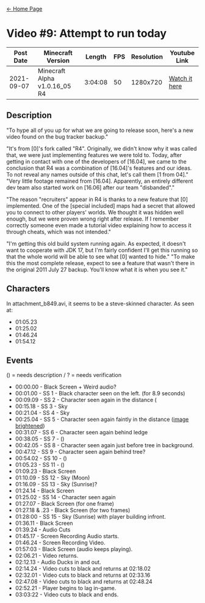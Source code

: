 [← Home Page](../README.md#2-videos)

# Video #9: Attempt to run today
| Post Date  | Minecraft Version             | Length  | FPS | Resolution | Youtube Link      | 
| ---------  | ----------------------------- | ------- | --- | ---------- | ----------------- | 
| 2021-09-07 | Minecraft Alpha v1.0.16_05 R4 | 3:04:08 | 50  | 1280x720  | [Watch it here](https://www.youtube.com/watch?v=4HzJflHAs7Y) | 

## Description
"To hype all of you up for what we are going to release soon, here's a new video found on the bug tracker backup."

"It's from [0]'s fork called "R4". Originally, we didn't know why it was called that, we were just implementing features we were told to. Today, after getting in contact with one of the developers of [16.04], we came to the conclusion that R4 was a combination of [16.04]'s features and our ideas. To not reveal any names outside of this chat, let's call them [1 from 04]."
"Very little footage remained from [16.04]. Apparently, an entirely different dev team also started work on [16.06] after our team "disbanded"."

"The reason "recruiters" appear in R4 is thanks to a new feature that [0] implemented. One of the [special included] maps had a secret that allowed you to connect to other players' worlds. We thought it was hidden well enough, but we were proven wrong right after release. If I remember correctly someone even made a tutorial video explaining how to access it through cheats, which was not intended."

"I'm getting this old build system running again. As expected, it doesn't want to cooperate with JDK 17, but I'm fairly confident I'll get this running so that the whole world will be able to see what [0] wanted to hide."
"To make this the most complete release, expect to see a feature that wasn't there in the original 2011 July 27 backup. You'll know what it is when you see it."

## Characters
In attachment_b849.avi, it seems to be a steve-skinned character. 
As seen at:
* 01:05.23
* 01:25.02
* 01:46.24
* 01:54.12

## Events
() = needs description / ? = needs verification
* 00:00.00 - Black Screen + Weird audio?
* 00:01.00 - SS 1 - Black character seen on the left. (for 8.9 seconds)
* 00:09.09 - SS 2 - Character seen again in the distance (
* 00:15.18 - SS 3 - Sky
* 00:21.04 - SS 4 - Sky
* 00:25.04 - SS 5 - Character seen again faintly in the distance ([image brightened](https://s3.us-east-1.wasabisys.com/e-zimagehosting/59172764-ef0b-4d1c-8f55-b12becc2d620/aacmk9p3qsils4dzsk.png))
* 00:31.07 - SS 6 - Character seen again behind ledge
* 00:38.05 - SS 7 - ()
* 00:42.05 - SS 8 - Character seen again just before tree in background.
* 00:47.12 - SS 9 - Character seen again behind tree?
* 00:54.02 - SS 10 - ()
* 01:05.23 - SS 11 - ()
* 01:09.23 - Black Screen
* 01:10.09 - SS 12 - Sky (Moon)
* 01:16.09 - SS 13 - Sky (Sunrise)?
* 01:24.14 - Black Screen
* 01:25.02 - SS 14 - Character seen again
* 01:27.07 - Black Screen (for one frame)
* 01:27.18 & .23 - Black Screen (for two frames)
* 01:28:00 - SS 15 - Sky (Sunrise) with player building infront.
* 01:36.11 - Black Screen
* 01:39.24 - Audio Cuts
* 01:45.17 - Screen Recording Audio starts.
* 01:46.24 - Screen Recording Video.
* 01:57:03 - Black Screen (audio keeps playing).
* 02:06.21 - Video returns.
* 02:12.13 - Audio Ducks in and out.
* 02:14.24 - Video cuts to black and returns at 02:18.02
* 02:32.01 - Video cuts to black and returns at 02:33.16
* 02:47.08 - Video cuts to black and returns at 02:48.24
* 02:52.21 - Player begins to lag in-game.
* 03:03:22 - Video cuts to black and ends.

